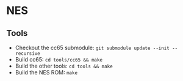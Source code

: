 # NES

## Tools

* Checkout the cc65 submodule: `git submodule update --init --recursive`
* Build cc65: `cd tools/cc65 && make`
* Build the other tools: `cd tools && make`
* Build the NES ROM: `make`
